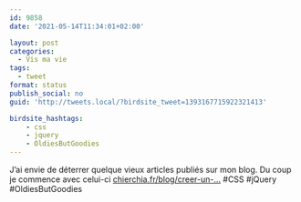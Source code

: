 ```yaml
---
id: 9858
date: '2021-05-14T11:34:01+02:00'

layout: post
categories:
  - Vis ma vie
tags:
  - tweet
format: status
publish_social: no
guid: 'http://tweets.local/?birdsite_tweet=1393167715922321413'

birdsite_hashtags:
    - css
    - jquery
    - OldiesButGoodies
---
```


J’ai envie de déterrer quelque vieux articles publiés sur mon blog. Du coup je commence avec celui-ci [chierchia.fr/blog/creer-un-…](https://chierchia.fr/blog/creer-un-panneau-de-login-coulissant-avec-jquery/) #CSS #jQuery #OldiesButGoodies